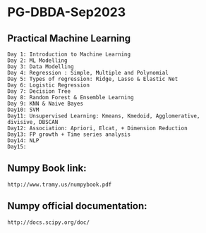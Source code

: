 # PG-DBDA-Sep2023
## Practical Machine Learning
    Day 1: Introduction to Machine Learning
    Day 2: ML Modelling
    Day 3: Data Modelling
    Day 4: Regression : Simple, Multiple and Polynomial
    Day 5: Types of regression: Ridge, Lasso & Elastic Net
    Day 6: Logistic Regression
    Day 7: Decision Tree
    Day 8: Random Forest & Ensemble Learning
    Day 9: KNN & Naive Bayes
    Day10: SVM
    Day11: Unsupervised Learning: Kmeans, Kmedoid, Agglomerative, divisive, DBSCAN
    Day12: Association: Apriori, Elcat, + Dimension Reduction
    Day13: FP growth + Time series analysis
    Day14: NLP
    Day15:

## Numpy Book link:
    http://www.tramy.us/numpybook.pdf

## Numpy official documentation:
    http://docs.scipy.org/doc/

